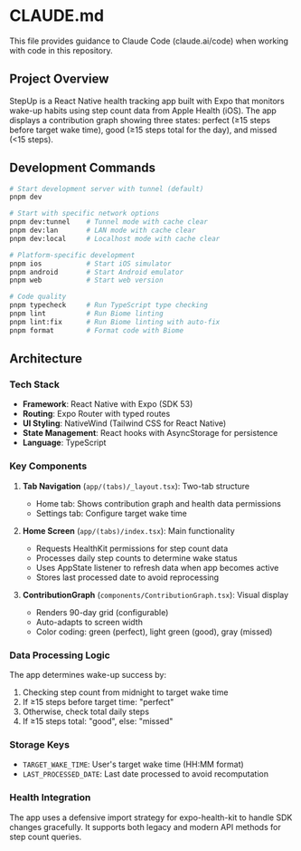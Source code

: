 # CLAUDE.md

This file provides guidance to Claude Code (claude.ai/code) when working with code in this repository.

## Project Overview

StepUp is a React Native health tracking app built with Expo that monitors wake-up habits using step count data from Apple Health (iOS). The app displays a contribution graph showing three states: perfect (≥15 steps before target wake time), good (≥15 steps total for the day), and missed (<15 steps).

## Development Commands

```bash
# Start development server with tunnel (default)
pnpm dev

# Start with specific network options
pnpm dev:tunnel    # Tunnel mode with cache clear
pnpm dev:lan       # LAN mode with cache clear  
pnpm dev:local     # Localhost mode with cache clear

# Platform-specific development
pnpm ios           # Start iOS simulator
pnpm android       # Start Android emulator
pnpm web           # Start web version

# Code quality
pnpm typecheck     # Run TypeScript type checking
pnpm lint          # Run Biome linting
pnpm lint:fix      # Run Biome linting with auto-fix
pnpm format        # Format code with Biome
```

## Architecture

### Tech Stack
- **Framework**: React Native with Expo (SDK 53)
- **Routing**: Expo Router with typed routes
- **UI Styling**: NativeWind (Tailwind CSS for React Native)
- **State Management**: React hooks with AsyncStorage for persistence
- **Language**: TypeScript

### Key Components

1. **Tab Navigation** (`app/(tabs)/_layout.tsx`): Two-tab structure
   - Home tab: Shows contribution graph and health data permissions
   - Settings tab: Configure target wake time

2. **Home Screen** (`app/(tabs)/index.tsx`): Main functionality
   - Requests HealthKit permissions for step count data
   - Processes daily step counts to determine wake status
   - Uses AppState listener to refresh data when app becomes active
   - Stores last processed date to avoid reprocessing

3. **ContributionGraph** (`components/ContributionGraph.tsx`): Visual display
   - Renders 90-day grid (configurable)
   - Auto-adapts to screen width
   - Color coding: green (perfect), light green (good), gray (missed)

### Data Processing Logic

The app determines wake-up success by:
1. Checking step count from midnight to target wake time
2. If ≥15 steps before target time: "perfect"
3. Otherwise, check total daily steps
4. If ≥15 steps total: "good", else: "missed"

### Storage Keys
- `TARGET_WAKE_TIME`: User's target wake time (HH:MM format)
- `LAST_PROCESSED_DATE`: Last date processed to avoid recomputation

### Health Integration
The app uses a defensive import strategy for expo-health-kit to handle SDK changes gracefully. It supports both legacy and modern API methods for step count queries.